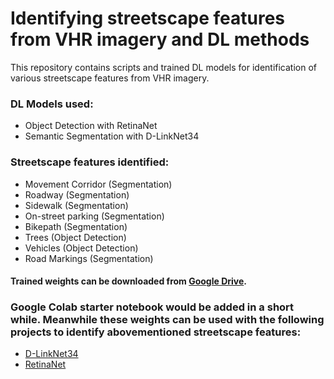 # Identifying streetscape features from VHR imagery and DL methods

This repository contains scripts and trained DL models for identification of various streetscape features from VHR imagery.

### DL Models used:
* Object Detection with RetinaNet
* Semantic Segmentation with D-LinkNet34

### Streetscape features identified:
* Movement Corridor (Segmentation)
* Roadway (Segmentation)
* Sidewalk (Segmentation)
* On-street parking (Segmentation)
* Bikepath (Segmentation)
* Trees (Object Detection)
* Vehicles (Object Detection)
* Road Markings (Segmentation)

#### Trained weights can be downloaded from [Google Drive](https://drive.google.com/drive/folders/1R7_c6YbYJ_XLjl0N_vgnWnPl-R7IPH_P?usp=sharing).

### Google Colab starter notebook would be added in a short while. Meanwhile these weights can be used with the following projects to identify abovementioned streetscape features:
* [D-LinkNet34](https://github.com/zlckanata/DeepGlobe-Road-Extraction-Challenge)
* [RetinaNet](https://github.com/weecology/DeepForest)
